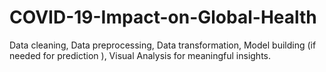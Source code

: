 # COVID-19-Impact-on-Global-Health
Data cleaning, Data preprocessing, Data transformation, Model building (if needed for prediction ), Visual Analysis for meaningful insights.
